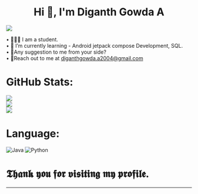 # <h1 align="center">Hi 👋, I'm Diganth Gowda A</h1>

[![](https://visitcount.itsvg.in/api?id=DiganthgowdaA&icon=0&color=0)](https://visitcount.itsvg.in)

• 🧑🏻‍🎓 I am a student.<br>• 📖 I’m currently learning - Android jetpack compose Development, SQL.<br>• 🎤Any suggestion to me from your side?<br>• 📧Reach out to me at diganthgowda.a2004@gmail.com

# GitHub Stats:
![](https://github-readme-stats.vercel.app/api?username=DiganthgowdaA&theme=aura&hide_border=false&include_all_commits=true&count_private=true)<br/>
![](https://github-readme-streak-stats.herokuapp.com/?user=DiganthgowdaA&theme=aura&hide_border=false)<br/>
![](https://github-readme-stats.vercel.app/api/top-langs/?username=DiganthgowdaA&theme=aura&hide_border=false&include_all_commits=true&count_private=true&layout=compact)

# Language:
![Java](https://img.shields.io/badge/java-%23ED8B00.svg?style=flat-square&logo=openjdk&logoColor=white) ![Python](https://img.shields.io/badge/python-3670A0?style=flat-square&logo=python&logoColor=ffdd54)

# 𝕿𝖍𝖆𝖓𝖐 𝖞𝖔𝖚 𝖋𝖔𝖗 𝖛𝖎𝖘𝖎𝖙𝖎𝖓𝖌 𝖒𝖞 𝖕𝖗𝖔𝖋𝖎𝖑𝖊.
---

<!-- Proudly created with GPRM ( https://gprm.itsvg.in ) -->
